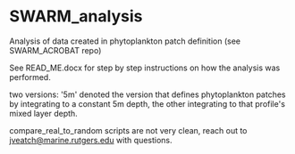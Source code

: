 # SWARM_analysis

Analysis of data created in phytoplankton patch definition (see SWARM_ACROBAT repo)

See READ_ME.docx for step by step instructions on how the analysis was performed.

two versions: '5m' denoted the version that defines phytoplankton patches by integrating to a constant 5m depth, the other integrating to that profile's mixed layer depth.

compare_real_to_random scripts are not very clean, reach out to jveatch@marine.rutgers.edu with questions.
